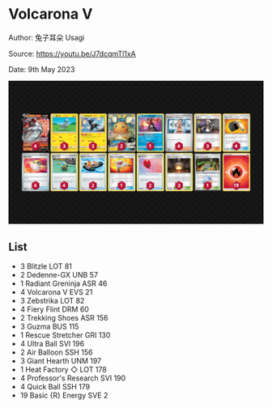 # Volcarona V

Author: 兔子耳朵 Usagi

Source: <https://youtu.be/J7dcqmTl1xA>

Date: 9th May 2023

![decklist](../../images/SVI/Volcarona%20V/1-%20Volcarona%20V.png)

## List

* 3 Blitzle LOT 81
* 2 Dedenne-GX UNB 57
* 1 Radiant Greninja ASR 46
* 4 Volcarona V EVS 21
* 3 Zebstrika LOT 82
* 4 Fiery Flint DRM 60
* 2 Trekking Shoes ASR 156
* 3 Guzma BUS 115
* 1 Rescue Stretcher GRI 130
* 4 Ultra Ball SVI 196
* 2 Air Balloon SSH 156
* 3 Giant Hearth UNM 197
* 1 Heat Factory ◇ LOT 178
* 4 Professor's Research SVI 190
* 4 Quick Ball SSH 179
* 19 Basic {R} Energy SVE 2
